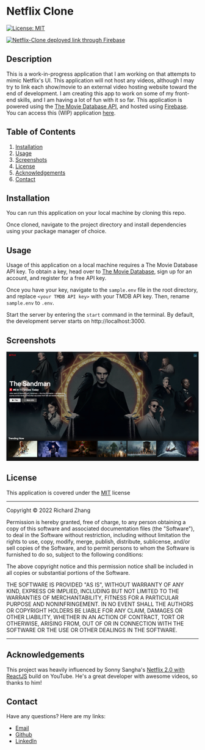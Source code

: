 # Netflix Clone

[![License: MIT](https://img.shields.io/badge/License-MIT-yellow.svg)](https://opensource.org/licenses/MIT) 

[![Netflix-Clone deployed link through Firebase](https://img.shields.io/badge/firebase-%23039BE5.svg?style=for-the-badge&logo=firebase)](https://netflix-clone-e2d22.web.app/)


## Description

This is a work-in-progress application that I am working on that attempts to mimic Netflix's UI. This application will not host any videos, although I may try to link each show/movie to an external video hosting website toward the end of development. I am creating this app to work on some of my front-end skills, and I am having a lot of fun with it so far. This application is powered using the [The Movie Database API](https://developers.themoviedb.org/3/getting-started/introduction), and hosted using [Firebase](https://firebase.google.com/). You can access this (WIP) application [here](https://netflix-clone-e2d22.web.app/).

## Table of Contents

1. [Installation](#installation)
2. [Usage](#usage)
3. [Screenshots](#screenshots)
4. [License](#license)
5. [Acknowledgements](#acknowledgements)
6. [Contact](#contact)

## <a id="installation"></a>Installation

You can run this application on your local machine by cloning this repo.

Once cloned, navigate to the project directory and install dependencies using your package manager of choice.

## <a id="usage"></a>Usage

Usage of this application on a local machine requires a The Movie Database API key. To obtain a key, head over to [The Movie Database](https://www.themoviedb.org/), sign up for an account, and register for a free API key.

Once you have your key, navigate to the ```sample.env``` file in the root directory, and replace ```<your TMDB API key>``` with your TMDB API key. Then, rename ```sample.env``` to ```.env```.

Start the server by entering the ```start``` command in the terminal. By default, the development server starts on http://localhost:3000.

## <a id="screenshots"></a> Screenshots

![Home1](screenshots/screenshot-1.png)

## <a id="license"></a>License

This application is covered under the [MIT](https://opensource.org/licenses/MIT) license

----------------------------------------------------------------

  Copyright © 2022 Richard Zhang

  Permission is hereby granted, free of charge, to any person obtaining a copy of this software and associated documentation files (the "Software"), to deal in the Software without restriction, including without limitation the rights to use, copy, modify, merge, publish, distribute, sublicense, and/or sell copies of the Software, and to permit persons to whom the Software is furnished to do so, subject to the following conditions:
  
  The above copyright notice and this permission notice shall be included in all copies or substantial portions of the Software.
  
  THE SOFTWARE IS PROVIDED "AS IS", WITHOUT WARRANTY OF ANY KIND, EXPRESS OR IMPLIED, INCLUDING BUT NOT LIMITED TO THE WARRANTIES OF MERCHANTABILITY, FITNESS FOR A PARTICULAR PURPOSE AND NONINFRINGEMENT. IN NO EVENT SHALL THE AUTHORS OR COPYRIGHT HOLDERS BE LIABLE FOR ANY CLAIM, DAMAGES OR OTHER LIABILITY, WHETHER IN AN ACTION OF CONTRACT, TORT OR OTHERWISE, ARISING FROM, OUT OF OR IN CONNECTION WITH THE SOFTWARE OR THE USE OR OTHER DEALINGS IN THE SOFTWARE.

  ----------------------------------------------------------------

## <a id="acknowledgements"></a>Acknowledgements

This project was heavily influenced by Sonny Sangha's [Netflix 2.0 with ReactJS](https://www.youtube.com/watch?v=HW5roUF2RLg&list=PLIgQz_XdNZE6ePP4MIrtV4RW5s702ESJc&index=6&t=413s) build on YouTube. He's a great developer with awesome videos, so thanks to him!

## <a id="contact"></a>Contact

Have any questions? Here are my links:

- [Email](mailto:richardzhiyuanzhang@gmail.com)
- [Github](https://github.com/RichardZhang01)
- [LinkedIn](https://www.linkedin.com/in/richard-zhiyuan-zhang/)
